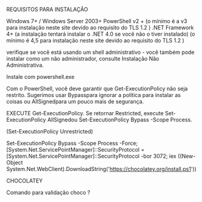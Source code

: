 REQUISITOS PARA INSTALAÇÃO

Windows 7+ / Windows Server 2003+
PowerShell v2 + (o mínimo é a v3 para instalação neste site devido ao requisito do TLS 1.2 )
.NET Framework 4+ (a instalação tentará instalar o .NET 4.0 se você não o tiver instalado) (o mínimo é 4,5 para instalação neste site devido ao requisito do TLS 1.2 )

verifique se você está usando um shell administrativo - você também pode instalar como um não administrador, consulte Instalação Não Administrativa.

Instale com powershell.exe

Com o PowerShell, você deve garantir que Get-ExecutionPolicy não seja restrito. Sugerimos usar Bypasspara ignorar a política para instalar as coisas ou AllSignedpara um pouco mais de segurança.

EXECUTE Get-ExecutionPolicy. Se retornar Restricted, execute Set-ExecutionPolicy AllSignedou Set-ExecutionPolicy Bypass -Scope Process.

(Set-ExecutionPolicy Unrestricted)

Set-ExecutionPolicy Bypass -Scope Process -Force; [System.Net.ServicePointManager]::SecurityProtocol = [System.Net.ServicePointManager]::SecurityProtocol -bor 3072; iex ((New-Object System.Net.WebClient).DownloadString('https://chocolatey.org/install.ps1'))

CHOCOLATEY

Comando para validação choco ?
